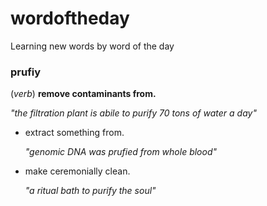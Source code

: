 # wordoftheday
Learning new words by word of the day

### prufiy

(_verb_) **remove contaminants from.**

_"the filtration plant is abile to purify 70 tons of water a day"_

- extract something from.

    _"genomic DNA was prufied from whole blood"_
- make ceremonially clean.

    _"a ritual bath to purify the soul"_
